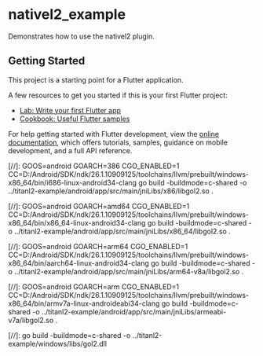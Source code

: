 # nativel2_example

Demonstrates how to use the nativel2 plugin.

## Getting Started

This project is a starting point for a Flutter application.

A few resources to get you started if this is your first Flutter project:

- [Lab: Write your first Flutter app](https://docs.flutter.dev/get-started/codelab)
- [Cookbook: Useful Flutter samples](https://docs.flutter.dev/cookbook)

For help getting started with Flutter development, view the
[online documentation](https://docs.flutter.dev/), which offers tutorials,
samples, guidance on mobile development, and a full API reference.

[//]: GOOS=android GOARCH=386 CGO_ENABLED=1 CC=D:/Android/SDK/ndk/26.1.10909125/toolchains/llvm/prebuilt/windows-x86_64/bin/i686-linux-android34-clang go build -buildmode=c-shared -o ../titanl2-example/android/app/src/main/jniLibs/x86/libgol2.so .

[//]: GOOS=android GOARCH=amd64 CGO_ENABLED=1 CC=D:/Android/SDK/ndk/26.1.10909125/toolchains/llvm/prebuilt/windows-x86_64/bin/x86_64-linux-android34-clang go build -buildmode=c-shared -o ../titanl2-example/android/app/src/main/jniLibs/x86_64/libgol2.so .

[//]: GOOS=android GOARCH=arm64 CGO_ENABLED=1 CC=D:/Android/SDK/ndk/26.1.10909125/toolchains/llvm/prebuilt/windows-x86_64/bin/aarch64-linux-android34-clang go build -buildmode=c-shared -o ../titanl2-example/android/app/src/main/jniLibs/arm64-v8a/libgol2.so .

[//]: GOOS=android GOARCH=arm CGO_ENABLED=1 CC=D:/Android/SDK/ndk/26.1.10909125/toolchains/llvm/prebuilt/windows-x86_64/bin/armv7a-linux-androideabi34-clang go build -buildmode=c-shared -o ../titanl2-example/android/app/src/main/jniLibs/armeabi-v7a/libgol2.so .

[//]:  go build -buildmode=c-shared -o ../titanl2-example/windows/libs/gol2.dll

